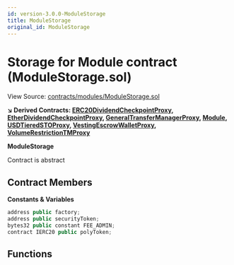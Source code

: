 ```yaml
---
id: version-3.0.0-ModuleStorage
title: ModuleStorage
original_id: ModuleStorage
---
```


# Storage for Module contract (ModuleStorage.sol)

View Source: [contracts/modules/ModuleStorage.sol](../../contracts/modules/ModuleStorage.sol)

**↘ Derived Contracts: [ERC20DividendCheckpointProxy](ERC20DividendCheckpointProxy.md), [EtherDividendCheckpointProxy](EtherDividendCheckpointProxy.md), [GeneralTransferManagerProxy](GeneralTransferManagerProxy.md), [Module](Module.md), [USDTieredSTOProxy](USDTieredSTOProxy.md), [VestingEscrowWalletProxy](VestingEscrowWalletProxy.md), [VolumeRestrictionTMProxy](VolumeRestrictionTMProxy.md)**

**ModuleStorage**

Contract is abstract

## Contract Members
**Constants & Variables**

```js
address public factory;
address public securityToken;
bytes32 public constant FEE_ADMIN;
contract IERC20 public polyToken;

```

## Functions

